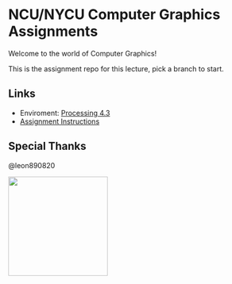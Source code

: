 # NCU/NYCU Computer Graphics Assignments

<!-- https://github.com/JCxYIS/NCU_ComputerGraphics_2024  -->

Welcome to the world of Computer Graphics!

This is the assignment repo for this lecture, pick a branch to start.

## Links

- Enviroment: [Processing 4.3](https://processing.org/download )
- [Assignment Instructions](https://hackmd.io/@lab31718/ncu-cg)

## Special Thanks

@leon890820


<img src="https://i.imgur.com/MXojUuv.jpeg" width="200" />
